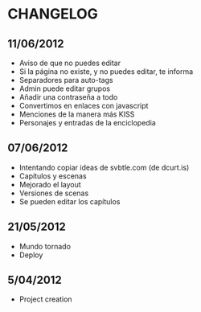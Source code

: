 # CHANGELOG

## 11/06/2012
- Aviso de que no puedes editar
- Si la página no existe, y no puedes editar, te informa
- Separadores para auto-tags
- Admin puede editar grupos
- Añadir una contraseña a todo
- Convertimos en enlaces con javascript
- Menciones de la manera más KISS
- Personajes y entradas de la enciclopedia

## 07/06/2012
- Intentando copiar ideas de svbtle.com (de dcurt.is)
- Capítulos y escenas
- Mejorado el layout
- Versiones de scenas
- Se pueden editar los capítulos

## 21/05/2012
- Mundo tornado
- Deploy

## 5/04/2012
- Project creation
